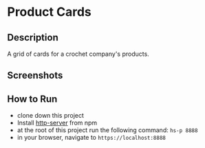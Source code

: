 # Product Cards

## Description
A grid of cards for a crochet company's products.

## Screenshots


## How to Run
* clone down this project 
* Install [http-server](https://www.npmjs.com/package/http-server) from npm
* at the root of this project run the following command: `hs-p 8888`
* in your browser, navigate to `https://localhost:8888`